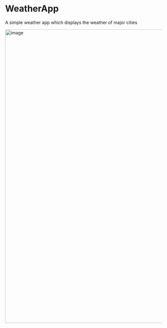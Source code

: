 # WeatherApp

A simple weather app which displays the weather of major cities

<img width="944" alt="image" src="https://github.com/avik26/WeatherApp/assets/130585622/09130b55-78b0-4ff9-a1d8-97f0af51d6b8">

